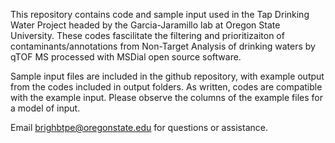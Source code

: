 This repository contains code and sample input used in the Tap Drinking Water Project headed by the Garcia-Jaramillo lab at Oregon State University.
These codes fascilitate the filtering and prioritizaiton of contaminants/annotations from Non-Target Analysis of drinking waters by qTOF MS processed with MSDial open source software.

Sample input files are included in the github repository, with example output from the codes included in output folders. As written, codes are compatible with the example input.
Please observe the columns of the example files for a model of input. 

Email brighbtpe@oregonstate.edu for questions or assistance.
